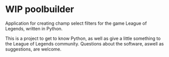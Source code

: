 # WIP poolbuilder
Application for creating champ select filters for the game League of Legends, written in Python.

This is a project to get to know Python, as well as give a little something to the League of Legends community.
Questions about the software, aswell as suggestions, are welcome.

